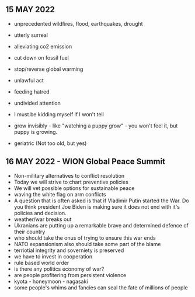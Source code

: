 ## 15 MAY 2022

- unprecedented wildfires, flood, earthquakes, drought
- utterly surreal
- alleviating co2 emission
- cut down on fossil fuel
- stop/reverse global warming
- unlawful act
- feeding hatred
- undivided attention
- I must be kidding myself if I won't tell
- grow invisibly - like "watching a puppy grow" - you won't feel it, but puppy is growing.

- geriatric (Not too old, but yes)

## 16 MAY 2022 - WION Global Peace Summit

- Non-military alternatives to conflict resolution
- Today we will strive to chart preventive policies
- We will vet possible options for sustainable peace
- waving the white flag on arm conflicts
- A question that is often asked is that if Vladimir Putin started the War. Do you think president Joe Biden is
  making sure it does not end with it's policies and decision.
- weather/war breaks out
- Ukranians are putting up a remarkable brave and determined defence of their country
- who should take the onus of trying to ensure this war ends
- NATO expansionism also should take some part of the blame
- terriotial integrity and soverniety is preserved
- we have to invest in cooperation
- rule based world order
- is there any politics economy of war?
- are people profitering from persistent violence
- kyota - honeymoon - nagasaki
- some people's whims and fancies can seal the fate of millions of people
